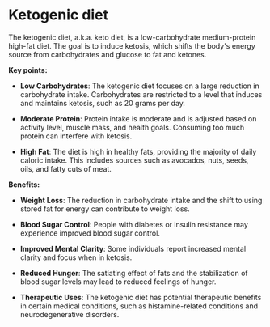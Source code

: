 # Ketogenic diet

The ketogenic diet, a.k.a. keto diet, is a low-carbohydrate medium-protein high-fat diet. The goal is to induce ketosis, which shifts the body's energy source from carbohydrates and glucose to fat and ketones.

**Key points:**

* **Low Carbohydrates**: The ketogenic diet focuses on a large reduction in carbohydrate intake. Carbohydrates are restricted to a level that induces and maintains ketosis, such as 20 grams per day.

* **Moderate Protein**: Protein intake is moderate and is adjusted based on activity level, muscle mass, and health goals. Consuming too much protein can interfere with ketosis.

* **High Fat**: The diet is high in healthy fats, providing the majority of daily caloric intake. This includes sources such as avocados, nuts, seeds, oils, and fatty cuts of meat.

**Benefits:**

* **Weight Loss**: The reduction in carbohydrate intake and the shift to using stored fat for energy can contribute to weight loss.

* **Blood Sugar Control**: People with diabetes or insulin resistance may experience improved blood sugar control.

* **Improved Mental Clarity**: Some individuals report increased mental clarity and focus when in ketosis.

* **Reduced Hunger**: The satiating effect of fats and the stabilization of blood sugar levels may lead to reduced feelings of hunger.

* **Therapeutic Uses**: The ketogenic diet has potential therapeutic benefits in certain medical conditions, such as histamine-related conditions and neurodegenerative disorders.
